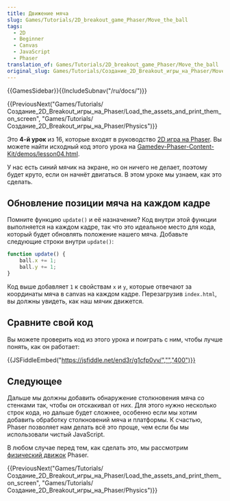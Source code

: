 ```yaml
---
title: Движение мяча
slug: Games/Tutorials/2D_breakout_game_Phaser/Move_the_ball
tags:
  - 2D
  - Beginner
  - Canvas
  - JavaScript
  - Phaser
translation_of: Games/Tutorials/2D_breakout_game_Phaser/Move_the_ball
original_slug: Games/Tutorials/Создание_2D_Breakout_игры_на_Phaser/Move_the_ball
---
```


{{GamesSidebar}}{{IncludeSubnav("/ru/docs/")}}

{{PreviousNext("Games/Tutorials/Создание_2D_Breakout_игры_на_Phaser/Load_the_assets_and_print_them_on_screen", "Games/Tutorials/Создание_2D_Breakout_игры_на_Phaser/Physics")}}

Это **4-й урок** из 16, которые входят в руководство [2D игра на Phaser](/ru/docs/Games/Tutorials/%D0%A1%D0%BE%D0%B7%D0%B4%D0%B0%D0%BD%D0%B8%D0%B5_2D_Breakout_%D0%B8%D0%B3%D1%80%D1%8B_%D0%BD%D0%B0_Phaser). Вы можете найти исходный код этого урока на [Gamedev-Phaser-Content-Kit/demos/lesson04.html](https://github.com/end3r/Gamedev-Phaser-Content-Kit/blob/gh-pages/demos/lesson04.html).

У нас есть синий мячик на экране, но он ничего не делает, поэтому будет круто, если он начнёт двигаться. В этом уроке мы узнаем, как это сделать.

## Обновление позиции мяча на каждом кадре

Помните функцию `update()` и её назначение? Код внутри этой функции выполняется на каждом кадре, так что это идеальное место для кода, который будет обновлять положение нашего мяча. Добавьте следующие строки внутри `update()`:

```js
function update() {
    ball.x += 1;
    ball.y += 1;
}
```

Код выше добавляет `1` к свойствам `x` и `y`, которые отвечают за координаты мяча в canvas на каждом кадре. Перезагрузив `index.html`, вы должны увидеть, как наш мячик движется.

## Сравните свой код

Вы можете проверить код из этого урока и поиграть с ним, чтобы лучше понять, как он работает:

{{JSFiddleEmbed("https://jsfiddle.net/end3r/g1cfp0vv/","","400")}}

## Следующее

Дальше мы должны добавить обнаружение столкновения мяча со стенками так, чтобы он отскакивал от них. Для этого нужно несколько строк кода, но дальше будет сложнее, особенно если мы хотим добавить обработку столкновений мяча и платформы. К счастью, Phaser позволяет нам делать всё это проще, чем если бы мы использовали чистый JavaScript.

В любом случае перед тем, как сделать это, мы рассмотрим [физический движок](/ru/docs/Games/Tutorials/%D0%A1%D0%BE%D0%B7%D0%B4%D0%B0%D0%BD%D0%B8%D0%B5_2D_Breakout_%D0%B8%D0%B3%D1%80%D1%8B_%D0%BD%D0%B0_Phaser/Physics) Phaser.

{{PreviousNext("Games/Tutorials/Создание_2D_Breakout_игры_на_Phaser/Load_the_assets_and_print_them_on_screen", "Games/Tutorials/Создание_2D_Breakout_игры_на_Phaser/Physics")}}
